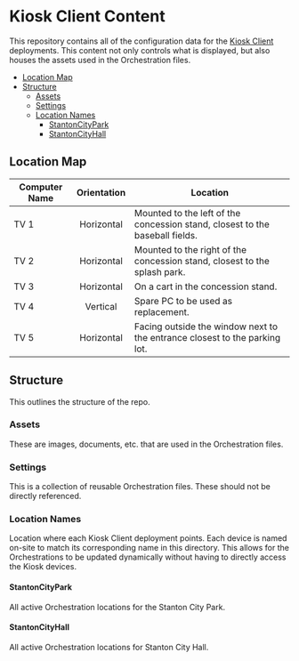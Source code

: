 <!-- omit in toc -->
# Kiosk Client Content

This repository contains all of the configuration data for the [Kiosk Client](https://github.com/CityOfStanton/Kiosk-Client/) deployments. This content not only controls what is displayed, but also houses the assets used in the Orchestration files.

- [Location Map](#location-map)
- [Structure](#structure)
  - [Assets](#assets)
  - [Settings](#settings)
  - [Location Names](#location-names)
    - [StantonCityPark](#stantoncitypark)
    - [StantonCityHall](#stantoncityhall)

## Location Map

| Computer Name | Orientation | Location |
| - | :-: | - |
| TV 1 | Horizontal | Mounted to the left of the concession stand, closest to the baseball fields. |
| TV 2 | Horizontal | Mounted to the right of the concession stand, closest to the splash park. |
| TV 3 | Horizontal | On a cart in the concession stand. |
| TV 4 | Vertical | Spare PC to be used as replacement. |
| TV 5 | Horizontal | Facing outside the window next to the entrance closest to the parking lot. |

## Structure

This outlines the structure of the repo.

### Assets

These are images, documents, etc. that are used in the Orchestration files.

### Settings

This is a collection of reusable Orchestration files. These should not be directly referenced.

### Location Names

Location where each Kiosk Client deployment points. Each device is named on-site to match its corresponding name in this directory. This allows for the Orchestrations to be updated dynamically without having to directly access the Kiosk devices.

#### StantonCityPark

All active Orchestration locations for the Stanton City Park.

#### StantonCityHall

All active Orchestration locations for Stanton City Hall.
